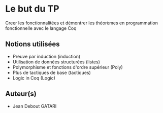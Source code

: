 # Le but du TP
Creer les  fonctionnalitées et  démontrer les théorèmes en programmation fonctionnelle avec le langage Coq 
 
## Notions utilisées 

- Preuve par induction (induction)
- Utilisation de données structurées (listes)
- Polymorphisme et fonctions d'ordre supérieur (Poly)
- Plus de tactiques de base (tactiques)
- Logic in Coq (Logic)

## Auteur(s)

-  Jean Debout GATARI



